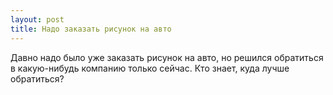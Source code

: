 ```yaml
---
layout: post 
title: Надо заказать рисунок на авто 
--- 
```

Давно надо было уже заказать рисунок на авто, но решился обратиться в какую-нибудь компанию только сейчас. Кто знает, куда лучше обратиться?